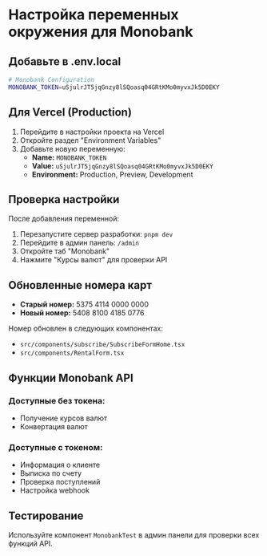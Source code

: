 # Настройка переменных окружения для Monobank

## Добавьте в .env.local

```bash
# Monobank Configuration
MONOBANK_TOKEN=uSjulrJT5jqGnzy8lSQoasq04GRtKMo0myvxJk5D0EKY
```

## Для Vercel (Production)

1. Перейдите в настройки проекта на Vercel
2. Откройте раздел "Environment Variables"
3. Добавьте новую переменную:
   - **Name:** `MONOBANK_TOKEN`
   - **Value:** `uSjulrJT5jqGnzy8lSQoasq04GRtKMo0myvxJk5D0EKY`
   - **Environment:** Production, Preview, Development

## Проверка настройки

После добавления переменной:

1. Перезапустите сервер разработки: `pnpm dev`
2. Перейдите в админ панель: `/admin`
3. Откройте таб "Monobank"
4. Нажмите "Курсы валют" для проверки API

## Обновленные номера карт

- **Старый номер:** 5375 4114 0000 0000
- **Новый номер:** 5408 8100 4185 0776

Номер обновлен в следующих компонентах:
- `src/components/subscribe/SubscribeFormHome.tsx`
- `src/components/RentalForm.tsx`

## Функции Monobank API

### Доступные без токена:
- Получение курсов валют
- Конвертация валют

### Доступные с токеном:
- Информация о клиенте
- Выписка по счету
- Проверка поступлений
- Настройка webhook

## Тестирование

Используйте компонент `MonobankTest` в админ панели для проверки всех функций API.
